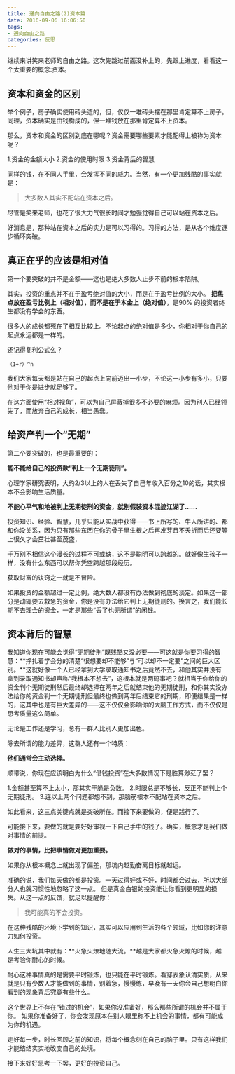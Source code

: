 ```yaml
---
title: 通向自由之路(2)资本篇
date: 2016-09-06 16:06:50
tags: 
- 通向自由之路
categories: 反思
---
```


继续来讲笑来老师的自由之路。这次先跳过前面没补上的，先跟上进度，看看这一个太重要的概念:资本。

## 资本和资金的区别

举个例子，房子确实使用砖头造的，但，仅仅一堆砖头摆在那里肯定算不上房子。同理，资本确实是由钱构成的，但一堆钱放在那里肯定算不上资本。

那么，资本和资金的区别到底在哪呢？资金需要哪些要素才能配得上被称为资本呢？
<!-- more -->
1.资金的金额大小
2.资金的使用时限
3.资金背后的智慧

同样的钱，在不同人手里，会发挥不同的威力。当然，有一个更加残酷的事实就是：

>大多数人其实不配站在资本之后。

尽管是笑来老师，也花了很大力气很长时间才勉强觉得自己可以站在资本之后。

好消息是，那种站在资本之后的实力是可以习得的。习得的方法，是从各个维度逐步循环突破。
## 真正在乎的应该是相对值
第一个要突破的并不是金额——这也是绝大多数人止步不前的根本陷阱。

其实，投资的重点并不在于盈亏绝对值的大小，而是在于盈亏比例的大小。
**把焦点放在盈亏比例上（相对值），而不是在于本金上（绝对值）**，是90% 的投资者终生都没有学会的东西。

很多人的成长都死在了相互比较上。不论起点的绝对值是多少，你相对于你自己的起点永远都是一样的。

还记得复利公式么？
```
（1+r）^n
```
我们大家每天都是站在自己的起点上向前迈出一小步，不论这一小步有多小，只要他对于你是进步就足够了。

在这方面使用“相对视角”，可以为自己屏蔽掉很多不必要的麻烦。因为别人已经领先了，而放弃自己的成长，相当愚蠢。

## 给资产判一个“无期”
第二个要突破的，也是最重要的：

**能不能给自己的投资款“判上一个无期徒刑”。**

心理学家研究表明，大约2/3以上的人在丢失了自己年收入百分之10的话，其实根本不会影响生活质量。

**不能心平气和地被判上无期徒刑的资金，就别假装资本混迹江湖了......**

投资知识、经验、智慧，几乎只能从实战中获得——书上所写的、牛人所讲的、都和你没关系，因为只有那些东西在你的骨子里生根之后再发芽且不夭折而后还要等上很久才会茁壮甚至茂盛，

千万别不相信这个漫长的过程不可或缺，这不是聪明可以跨越的。就好像生孩子一样，没有什么东西可以帮你凭空跨越那段经历。

获取财富的诀窍之一就是不冒险。

如果投资的金额超过一定比例，绝大数人都没有办法做到彻底的淡定。如果这一部分是动辄要去救急的资金，你是没有办法给它判上无期徒刑的。换言之，我们能长期不去理会的资金，一定是那些“丢了也无所谓”的闲钱。

## 资本背后的智慧

我知道你现在可能会觉得“无期徒刑”既残酷又没必要——可这就是你要习得的智慧：**挣扎着学会分的清楚“很想要却不能够”与“可以却不一定要”之间的巨大区别。**这就好像一个人已经拿到大学录取通知书之后竟然不去，和他其实并没有拿到录取通知书却声称“我根本不想去”，这根本就是两码事吧？就相当于你给你的资金判个无期徒刑然后最终却选择在两年之后就结束他的无期徒刑，和你其实没办法给你的资金判一个无期徒刑但最终也做到两年后结束它的刑期，即便结果是一样的，这其中也是有巨大差异的——这不仅仅会影响你的大脑工作方式，而不仅仅是思考质量这么简单。

无论是工作还是学习，总有一群人比别人更加出色。

除去所谓的能力差异，这群人还有一个特质：

**他们通常会主动选择。**


顺带说，你现在应该明白为什么“借钱投资”在大多数情况下是胜算渺茫了罢？

1.金额甚至算不上太小，那其实干脆是负数。
2.时限总是不够长，反正不能判上个无期徒刑。
3.连以上两个问题都想不到，那脑筋根本不配站在资本之后。

如此看来，这三点关键点就是突破所在。而接下来要做的，便是践行了。

可能接下来，要做的就是要好好审视一下自己手中的钱了。确实，概念才是我们做对事情的前提。

**做对的事情，比把事情做对更加重要。**

如果你从根本概念上就出现了偏差，那坑内越勤奋离目标就越远。

准确的说，我们每天做的都是投资。一天过得好或不好，时间都会过去，所以大部分人也就习惯性地忽略了这一点。
但是真金白银的投资能让你看到更明显的损失。从这一点的反馈，就足以提醒你：

>我可能真的不会投资。

在这种残酷的环境下学到的知识，其实可以应用到生活的各个领域，比如你的注意力如何投资。

人生三大坑其中就有：**火急火燎地随大流。**越是大家都火急火燎的时候，越是考验你耐心的时候。

耐心这种事情真的是需要平时锻炼，也只能在平时锻炼。看穿表象认清实质，从来就是只有少数人才能做到的事情，别着急，慢慢练，早晚有一天你会自己想明白你看到的现象背后究竟有些什么。

这个世界上不存在“错过的机会”，如果你没准备好，那么那些所谓的机会并不属于你。
如果你准备好了，你会发现原本在别人眼里称不上机会的事情，都有可能成为你的机遇。

走好每一步，时长回顾之前的知识，将每个概念刻在自己的脑子里。只有这样我们才能结结实实地改变自己的处境。

接下来好好思考一下罢，更好的投资自己。

